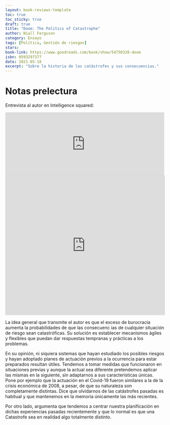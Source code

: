 ```yaml
--- 
layout: book-reviews-template
toc: true
toc_sticky: true
draft: true
title: "Doom: The Politics of Catastrophe"
author: Niall Ferguson
category: Ensayo
tags: [Política, Gestión de riesgos]
stars:
book-link: https://www.goodreads.com/book/show/54750328-doom
isbn: 0593297377
date: 2021-05-18
excerpt: "Sobre la historia de las catástrofes y sus consecuencias."
---
```


# Notas prelectura


Entrevista al autor en Intelligence squared:
<iframe id='audio_130665' frameborder='0' allowfullscreen='' scrolling='no' height='200' style='width:100%;' src='https://gb.ivoox.com/es/player_es_podcast_130665_1.html'></iframe>

<iframe src="https://gb.ivoox.com/es/player_es_podcast_130665_1.html" width="100%" style="border: 1px solid #D7D7D7;" height="440" frameborder="0" allowfullscreen="0" scrolling="no" ></iframe>

La idea general que transmite el autor es que el exceso de burocracia aumenta la probabilidades de que las consecuenc ias de cualquier situación de riesgo sean catastróficas. Su solución es establecer mecanismos ágiles y flexibles que puedan dar respuestas tempranas y prácticas a los problemas.

En su opinión, ni siquiera sistemas que hayan estudiado los posibles riesgos y hayan adoptado planes de actuación previos a la ocurrencia para estar preparados resultan útiles. Tendemos a tomar medidas que funcionaron en situaciones previas y aunque la actual sea diferente pretendemos aplicar las mismas en la siguiente, sin adaptarnos a sus características únicas. Pone por ejemplo que la actuación en el Covid-19 fueron similares a la de la crisis económica de 2008, a pesar, de que su naturaleza son completamente distintas. Dice que olvidarnos de las catástrofes pasadas es habitual y que mantenemos en la memoria únicamente las más recientes.

Por otro lado, argumenta que tendemos a centrar nuestra planificación en dichas experiencias pasadas recientemente y que lo normal es que una Catastrofe sea en realidad algo totalmente distinto.
